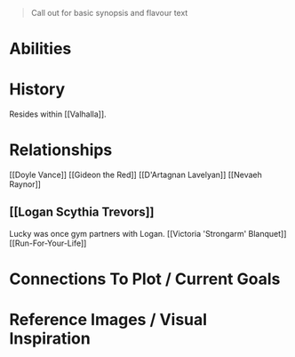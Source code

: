 > Call out for basic synopsis and flavour text

# Abilities

# History

Resides within [[Valhalla]].
# Relationships
[[Doyle Vance]]
[[Gideon the Red]]
[[D'Artagnan Lavelyan]]
[[Nevaeh Raynor]]
## [[Logan Scythia Trevors]]
Lucky was once gym partners with Logan.
[[Victoria 'Strongarm' Blanquet]]
[[Run-For-Your-Life]]

# Connections To Plot / Current Goals

# Reference Images / Visual Inspiration
